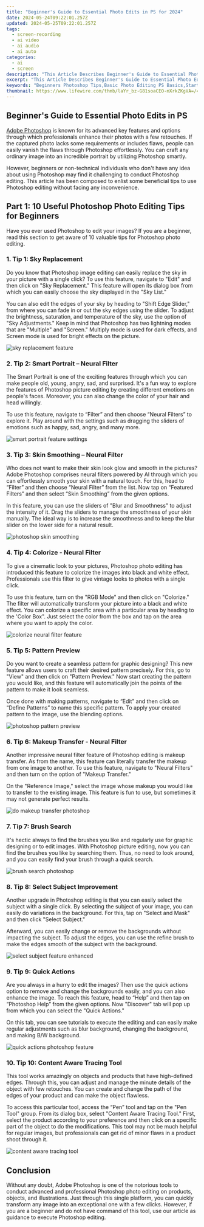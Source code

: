 ```yaml
---
title: "Beginner's Guide to Essential Photo Edits in PS for 2024"
date: 2024-05-24T09:22:01.257Z
updated: 2024-05-25T09:22:01.257Z
tags: 
  - screen-recording
  - ai video
  - ai audio
  - ai auto
categories: 
  - ai
  - screen
description: "This Article Describes Beginner's Guide to Essential Photo Edits in PS for 2024"
excerpt: "This Article Describes Beginner's Guide to Essential Photo Edits in PS for 2024"
keywords: "Beginners Photoshop Tips,Basic Photo Editing PS Basics,Start with Photo Corrections PS,Easy PS Fixes for Newbies,Essential PS Edits Starter Guide,Mastering Simple PS Adjustments,Introduction to PS Enhancements"
thumbnail: https://www.lifewire.com/thmb/laYr_bz-G81soaCEO-mXrkZKgVA=/400x300/filters:no_upscale():max_bytes(150000):strip_icc()/GettyImages-80719175-5c801e67c9e77c0001fd5b12.jpg
---
```


## Beginner's Guide to Essential Photo Edits in PS

[Adobe Photoshop](https://www.adobe.com/products/photoshop.html) is known for its advanced key features and options through which professionals enhance their photos with a few retouches. If the captured photo lacks some requirements or includes flaws, people can easily vanish the flaws through Photoshop effortlessly. You can craft any ordinary image into an incredible portrait by utilizing Photoshop smartly.

However, beginners or non-technical individuals who don't have any idea about using Photoshop may find it challenging to conduct Photoshop editing. This article has been composed to enlist some beneficial tips to use Photoshop editing without facing any inconvenience.

## Part 1: 10 Useful Photoshop Photo Editing Tips for Beginners

Have you ever used Photoshop to edit your images? If you are a beginner, read this section to get aware of 10 valuable tips for Photoshop photo editing.

### 1\. Tip 1: Sky Replacement

Do you know that Photoshop image editing can easily replace the sky in your picture with a single click? To use this feature, navigate to "Edit" and then click on "Sky Replacement." This feature will open its dialog box from which you can easily choose the sky displayed in the "Sky List."

You can also edit the edges of your sky by heading to "Shift Edge Slider," from where you can fade in or out the sky edges using the slider. To adjust the brightness, saturation, and temperature of the sky, use the option of "Sky Adjustments." Keep in mind that Photoshop has two lightning modes that are "Multiple" and "Screen." Multiply mode is used for dark effects, and Screen mode is used for bright effects on the picture.

![sky replacement feature](https://images.wondershare.com/filmora/article-images/2022/photoshop-photo-editing-tips-1.jpg)

### 2\. Tip 2: Smart Portrait – Neural Filter

The Smart Portrait is one of the exciting features through which you can make people old, young, angry, sad, and surprised. It's a fun way to explore the features of Photoshop picture editing by creating different emotions on people's faces. Moreover, you can also change the color of your hair and head willingly.

To use this feature, navigate to “Filter” and then choose “Neural Filters” to explore it. Play around with the settings such as dragging the sliders of emotions such as happy, sad, angry, and many more.

![smart portrait feature settings](https://images.wondershare.com/filmora/article-images/2022/photoshop-photo-editing-tips-2.jpg)

### 3\. Tip 3: Skin Smoothing – Neural Filter

Who does not want to make their skin look glow and smooth in the pictures? Adobe Photoshop comprises neural filters powered by AI through which you can effortlessly smooth your skin with a natural touch. For this, head to “Filter” and then choose “Neural Filter” from the list. Now tap on “Featured Filters” and then select “Skin Smoothing” from the given options.

In this feature, you can use the sliders of "Blur and Smoothness" to adjust the intensity of it. Drag the sliders to manage the smoothness of your skin manually. The ideal way is to increase the smoothness and to keep the blur slider on the lower side for a natural result.

![photoshop skin smoothing](https://images.wondershare.com/filmora/article-images/2022/photoshop-photo-editing-tips-3.jpg)

### 4\. Tip 4: Colorize - Neural Filter

To give a cinematic look to your pictures, Photoshop photo editing has introduced this feature to colorize the images into black and white effect. Professionals use this filter to give vintage looks to photos with a single click.

To use this feature, turn on the "RGB Mode" and then click on "Colorize." The filter will automatically transform your picture into a black and white effect. You can colorize a specific area with a particular area by heading to the 'Color Box". Just select the color from the box and tap on the area where you want to apply the color.

![colorize neural filter feature](https://images.wondershare.com/filmora/article-images/2022/photoshop-photo-editing-tips-4.jpg)

### 5\. Tip 5: Pattern Preview

Do you want to create a seamless pattern for graphic designing? This new feature allows users to craft their desired pattern precisely. For this, go to "View" and then click on "Pattern Preview." Now start creating the pattern you would like, and this feature will automatically join the points of the pattern to make it look seamless.

Once done with making patterns, navigate to “Edit” and then click on “Define Patterns” to name this specific pattern. To apply your created pattern to the image, use the blending options.

![photoshop pattern preview](https://images.wondershare.com/filmora/article-images/2022/photoshop-photo-editing-tips-5.jpg)

### 6\. Tip 6: Makeup Transfer - Neural Filter

Another impressive neural filter feature of Photoshop editing is makeup transfer. As from the name, this feature can literally transfer the makeup from one image to another. To use this feature, navigate to "Neural Filters" and then turn on the option of "Makeup Transfer."

On the "Reference Image," select the image whose makeup you would like to transfer to the existing image. This feature is fun to use, but sometimes it may not generate perfect results.

![do makeup transfer photoshop](https://images.wondershare.com/filmora/article-images/2022/photoshop-photo-editing-tips-6.jpg)

### 7\. Tip 7: Brush Search

It's hectic always to find the brushes you like and regularly use for graphic designing or to edit images. With Photoshop picture editing, now you can find the brushes you like by searching them. Thus, no need to look around, and you can easily find your brush through a quick search.

![brush search photoshop](https://images.wondershare.com/filmora/article-images/2022/photoshop-photo-editing-tips-7.jpg)

### 8\. Tip 8: Select Subject Improvement

Another upgrade in Photoshop editing is that you can easily select the subject with a single click. By selecting the subject of your image, you can easily do variations in the background. For this, tap on "Select and Mask" and then click "Select Subject."

Afterward, you can easily change or remove the backgrounds without impacting the subject. To adjust the edges, you can use the refine brush to make the edges smooth of the subject with the background.

![select subject feature enhanced](https://images.wondershare.com/filmora/article-images/2022/photoshop-photo-editing-tips-8.jpg)

### 9\. Tip 9: Quick Actions

Are you always in a hurry to edit the images? Then use the quick actions option to remove and change the backgrounds easily, and you can also enhance the image. To reach this feature, head to “Help” and then tap on “Photoshop Help” from the given options. Now "Discover" tab will pop up from which you can select the "Quick Actions."

On this tab, you can see tutorials to execute the editing and can easily make regular adjustments such as blur background, changing the background, and making B/W background.

![quick actions photoshop feature](https://images.wondershare.com/filmora/article-images/2022/photoshop-photo-editing-tips-9.jpg)

### 10\. Tip 10: Content Aware Tracing Tool

This tool works amazingly on objects and products that have high-defined edges. Through this, you can adjust and manage the minute details of the object with few retouches. You can create and change the path of the edges of your product and can make the object flawless.

To access this particular tool, access the “Pen” tool and tap on the "Pen Tool" group. From its dialog box, select "Content Aware Tracing Tool." First, select the product according to your preference and then click on a specific part of the object to do the modifications. This tool may not be much helpful for regular images, but professionals can get rid of minor flaws in a product shoot through it.

![content aware tracing tool](https://images.wondershare.com/filmora/article-images/2022/photoshop-photo-editing-tips-10.jpg)

## Conclusion

Without any doubt, Adobe Photoshop is one of the notorious tools to conduct advanced and professional Photoshop photo editing on products, objects, and illustrations. Just through this single platform, you can quickly transform any image into an exceptional one with a few clicks. However, if you are a beginner and do not have command of this tool, use our article as guidance to execute Photoshop editing.

<ins class="adsbygoogle"
     style="display:block"
     data-ad-format="autorelaxed"
     data-ad-client="ca-pub-7571918770474297"
     data-ad-slot="1223367746"></ins>

<ins class="adsbygoogle"
     style="display:block"
     data-ad-format="autorelaxed"
     data-ad-client="ca-pub-7571918770474297"
     data-ad-slot="1223367746"></ins>



<ins class="adsbygoogle"
     style="display:block"
     data-ad-client="ca-pub-7571918770474297"
     data-ad-slot="8358498916"
     data-ad-format="auto"
     data-full-width-responsive="true"></ins>




